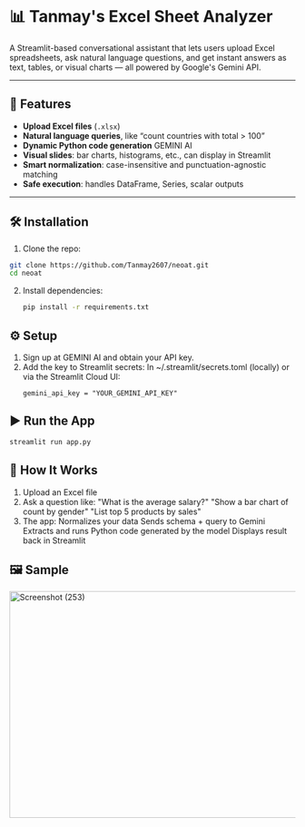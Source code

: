 # 📊 Tanmay's Excel Sheet Analyzer

A Streamlit-based conversational assistant that lets users upload Excel spreadsheets, ask natural language questions, and get instant answers as text, tables, or visual charts — all powered by Google's Gemini API.

---

## 🚀 Features

- **Upload Excel files** (`.xlsx`)  
- **Natural language queries**, like “count countries with total > 100”  
- **Dynamic Python code generation**  GEMINI AI 
- **Visual slides**: bar charts, histograms, etc., can display in Streamlit  
- **Smart normalization**: case-insensitive and punctuation-agnostic matching  
- **Safe execution**: handles DataFrame, Series, scalar outputs 

---

## 🛠️ Installation

 1. Clone the repo:
   ```bash
   git clone https://github.com/Tanmay2607/neoat.git
   cd neoat
   ```
 2. Install dependencies:
    ```bash
    pip install -r requirements.txt
    ```
## ⚙️ Setup
1. Sign up at GEMINI AI and obtain your API key.
2. Add the key to Streamlit secrets:
   In ~/.streamlit/secrets.toml (locally) or via the Streamlit Cloud UI:
   ```
   gemini_api_key = "YOUR_GEMINI_API_KEY"
## ▶️ Run the App
```bash
streamlit run app.py
```
## 🧠 How It Works
1. Upload an Excel file
2. Ask a question like:
"What is the average salary?"
"Show a bar chart of count by gender"
"List top 5 products by sales"
3. The app:
Normalizes your data
Sends schema + query to Gemini
Extracts and runs Python code generated by the model
Displays result back in Streamlit

## 🖼 Sample
<img width="900" height="400" alt="Screenshot (253)" src="https://github.com/user-attachments/assets/d9baf212-0469-45b1-9d8d-702d39330ee7" />

